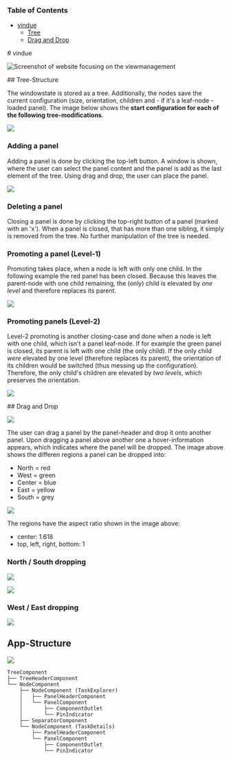 ### Table of Contents
* [vindue](#vindue)
	* [Tree](#TreeStructure)
	* [Drag and Drop](#DnD)

<a name="vindue" />
# vindue

![Screenshot of website focusing on the viewmanagement ](documentation/assets/tree.png)

<a name="TreeStructure" />
## Tree-Structure

The windowstate is stored as a tree. Additionally, the nodes save the current configuration (size, orientation, children and - if it's a leaf-node - loaded panel). The image below shows the **start configuration for each of the following tree-modifications**.

![](/documentation/assets/basic-tree.png)

### Adding a panel

Adding a panel is done by clicking the top-left button. A window is shown, where the user can select the panel content and the panel is add as the last element of the tree. Using drag and drop, the user can place the panel.

![](/documentation/assets/add-tree.png)

### Deleting a panel

Closing a panel is done by clicking the top-right button of a panel (marked with an 'x'). When a panel is closed, that has more than one sibling, it simply is removed from the tree. No further manipulation of the tree is needed.

### Promoting a panel (Level-1)

Promoting takes place, when a node is left with only one child. In the following example the red panel has been closed. Because this leaves the parent-node with one child remaining, the (only) child is elevated by _one level_ and therefore replaces its parent.

![](/documentation/assets/close-tree.png)

### Promoting panels (Level-2)

Level-2 promoting is another closing-case and done when a node is left with one child, which isn't a panel leaf-node. If for example the green panel is closed, its parent is left with one child (the only child). If the only child *were* elevated by one level (therefore replaces its parent), the orientation of its children would be switched (thus messing up the configuration). Therefore, the only child's children are elevated by _two levels_, which preserves the orientation.

![](/documentation/assets/promote-tree.png)

<a name="DnD" />
## Drag and Drop

![](/documentation/assets/drag.png)

The user can drag a panel by the panel-header and drop it onto another panel. Upon dragging a panel above another one a hover-information appears, which indicates where the panel will be dropped. The image above shows the differen regions a panel can be dropped into:

- North = red
- West = green
- Center = blue
- East = yellow
- South = grey

![](/documentation/assets/drag-sizes.png)

The regions have the aspect ratio shown in the image above:

- center: 1.618
- top, left, right, bottom: 1

### North / South dropping

![](/documentation/assets/drag-north-south.png)

![](/documentation/assets/drag-second-layer-west-east.png)

### West / East dropping

![](/documentation/assets/drag-west-east.png)

## App-Structure

![](/documentation/assets/app-structure.png)

```
TreeComponent
├── TreeHeaderComponent
└── NodeComponent
    ├── NodeComponent (TaskExplorer)
    │   ├── PanelHeaderComponent
    │   └── PanelComponent
    │       ├── ComponentOutlet
    │       └── PinIndicator
    ├── SeparatorComponent
    └── NodeComponent (TaskDetails)
        ├── PanelHeaderComponent
        └── PanelComponent
            ├── ComponentOutlet
            └── PinIndicator
```
